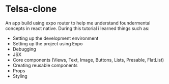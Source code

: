 # Telsa-clone
An app build using expo router to help me understand foundermental concepts in react native.
During this tutorial i learned things such as:

- Setting up the development environment
- Setting up the project using Expo
- Debugging
- JSX
- Core components (Views, Text, Image, Buttons, Lists, Presable, FlatList)
- Creating reusable components
- Props
- Styling
